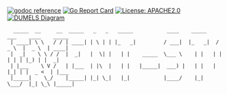[![godoc reference](https://img.shields.io/badge/godoc-reference-blue.svg)](https://pkg.go.dev/github.com/klovercloud-ci-cd/event-store)
[![Go Report Card](https://goreportcard.com/badge/github.com/klovercloud-ci-cd/event-store)](https://goreportcard.com/report/github.com/klovercloud-ci-cd/event-store)
[![License: APACHE2.0](https://img.shields.io/badge/License-apache2.0-green.svg)](https://opensource.org/licenses/Apache-2.0)
[![DUMELS Diagram](https://www.dumels.com/api/v1/badge/2358db3b-a04f-45e8-99f9-7a82a59c5ffa)](https://www.dumels.com/diagram/2358db3b-a04f-45e8-99f9-7a82a59c5ffa)

```
  _____  __     __  _____   _   _   _____           ____    _____    ___    ____    _____ 
 | ____| \ \   / / | ____| | \ | | |_   _|         / ___|  |_   _|  / _ \  |  _ \  | ____|
 |  _|    \ \ / /  |  _|   |  \| |   | |    _____  \___ \    | |   | | | | | |_) | |  _|  
 | |___    \ V /   | |___  | |\  |   | |   |_____|  ___) |   | |   | |_| | |  _ <  | |___ 
 |_____|    \_/    |_____| |_| \_|   |_|           |____/    |_|    \___/  |_| \_\ |_____|
```
